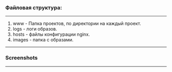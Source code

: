 ### Файловая структура:
---
1. www - Папка проектов, по директории на каждый проект.
2. logs - логи образов.
3. hosts - файлы конфигурации nginx.
4. images - папка с образами.
---

### Screenshots
---
